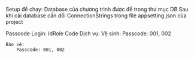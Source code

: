 Setup để chạy:
	Database của chương trình được để trong thư mục DB
	Sau khi cài database cần đổi ConnectionStrings trong file appsetting.json của project

Passcode Login:
IdRole	Code
Dịch vụ:
	Vệ sinh: 
		Passcode: 001, 002
		
	Bảo vệ: 
		Passcode: 001, 002	
